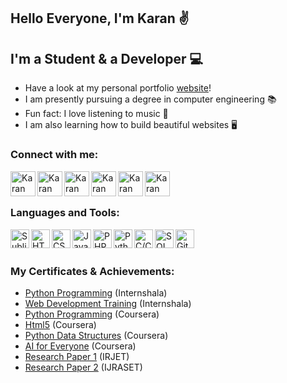 ## Hello Everyone, I'm Karan ✌

## I'm a Student & a Developer 💻

-  Have a look at my personal portfolio [website]!
-  I am presently pursuing a degree in computer engineering 📚
-  Fun fact: I love listening to music 🎵
-  I am also learning how to build beautiful websites 🖥

### Connect with me:

[<img align="left" alt="Karan Dhiman | Instagram" width="40px" src="https://image.flaticon.com/icons/png/512/174/174855.png" />][instagram]
[<img align="left" alt="Karan Dhiman | Twitter" width="40px" src="https://image.flaticon.com/icons/png/512/145/145812.png" />][twitter]
[<img align="left" alt="Karan Dhiman | LinkedIn" width="40px" src="https://image.flaticon.com/icons/png/512/179/179330.png" />][linkedin]
[<img align="left" alt="Karan Dhiman | Instagram" width="40px" src="https://img.icons8.com/office/128/000000/facebook-new.png" />][facebook]
[<img align="left" alt="Karan Dhiman | Google scholar" width="40px" src="https://img.icons8.com/nolan/128/google-scholar.png" />][googlescholar]
[<img align="left" alt="Karan Dhiman | Research Gate" width="40px" src="https://pics.freeicons.io/uploads/icons/png/9191096581579517872-512.png" />][researchgate]

<br />
<br />

### Languages and Tools:

[<img align="left" alt="Sublime" width="30px" src="https://img.icons8.com/fluent/48/000000/sublime-text.png" />][sublime]
[<img align="left" alt="HTML5" width="30px" src="https://image.flaticon.com/icons/png/512/226/226269.png" />][html5]
[<img align="left" alt="CSS3" width="30px" src="https://image.flaticon.com/icons/png/512/732/732190.png" />][css3]
[<img align="left" alt="JavaScript" width="30px" src="https://image.flaticon.com/icons/png/512/2305/2305893.png" />][javascript]
[<img align="left" alt="PHP" width="30px" src="https://image.flaticon.com/icons/png/512/2721/2721279.png" />][php]
[<img align="left" alt="Python" width="30px" src="https://image.flaticon.com/icons/png/512/919/919852.png" />][python]
[<img align="left" alt="C/C++" width="30px" src="https://image.flaticon.com/icons/png/512/541/541574.png" />][c]
[<img align="left" alt="SQL" width="30px" src="https://image.flaticon.com/icons/png/512/2305/2305934.png" />][sql]
[<img align="left" alt="GitHub" width="30px" src="https://image.flaticon.com/icons/png/512/733/733553.png" />][github]

<br />
<br />

### My Certificates & Achievements:

- [Python Programming]  (Internshala)
- [Web Development Training]  (Internshala)
- [Python Programming]  (Coursera)
- [Html5]  (Coursera)
- [Python Data Structures]  (Coursera)
- [AI for Everyone]  (Coursera)
- [Research Paper 1]  (IRJET)
- [Research Paper 2]  (IJRASET)

[website]: https://karan-dhiman.github.io/Responsive-Portfolio-Website
[sublime]: https://www.sublimetext.com/
[instagram]: https://www.instagram.com/karan_dhiman._
[facebook]: https://www.facebook.com/karan.dhiman.07/
[twitter]: https://twitter.com/karan_dhiman_7
[linkedin]: https://www.linkedin.com/in/karan-s-dhiman
[googlescholar]: https://scholar.google.com/citations?user=kKNKmqgAAAAJ&hl=en
[researchgate]: https://www.researchgate.net/profile/Karan-Dhiman-3
[visualstudio]: https://visualstudio.microsoft.com
[html5]: https://www.w3schools.com/html/
[css3]: https://www.w3schools.com/css/
[javascript]: https://www.w3schools.com/js/DEFAULT.asp
[python]: https://www.w3schools.com/python/
[c]: https://www.tutorialspoint.com/cprogramming/index.htm
[sql]: https://www.w3schools.com/sql/default.Asp
[php]: https://www.w3schools.com/php/php_mysql_intro.asp
[github]: https://github.com/
[python programming]:https://drive.google.com/file/d/19wqCcn3lNkJklyj4p2sAc-vLQ8ExNORY/view?usp=sharing
[Python Training]: https://drive.google.com/file/d/17p7ZsgbwvxD0x8e7WEARzTQ_T1Xp3_Hj/view?usp=sharing
[Html5]: https://drive.google.com/file/d/1-Ia3Ew7g1JVSLGaRx3vcpvin5vd4t9Qd/view?usp=sharing
[Web Development Training]: https://drive.google.com/file/d/1cUfYAUEqSUJfiX72C-a9ef2tdj5omQTw/view?usp=sharing
[Python Data Structures]: https://drive.google.com/file/d/1WR1qR4cFsRgvtzXWm58EgbRvZ1qsGktG/view?usp=sharing
[AI for Everyone]: https://drive.google.com/file/d/1ivIg1QWfIZf_pdGKC4vpWdsMK1FXxLYD/view?usp=sharing
[Research Paper 1]: https://drive.google.com/file/d/1rn01A10YZob2DKMX85Xi10CF3rkvGofp/view?usp=sharing
[Research Paper 2]: https://drive.google.com/file/d/15X-1CZbSUnRXz4aUoQ8z2nz5FHlDgmeV/view?usp=sharing